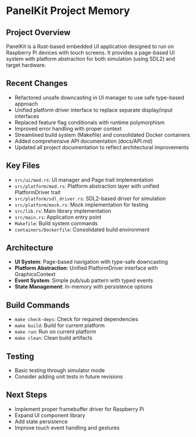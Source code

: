 # PanelKit Project Memory

## Project Overview
PanelKit is a Rust-based embedded UI application designed to run on Raspberry Pi devices with touch screens. It provides a page-based UI system with platform abstraction for both simulation (using SDL2) and target hardware.

## Recent Changes
- Refactored unsafe downcasting in UI manager to use safe type-based approach
- Unified platform driver interface to replace separate display/input interfaces
- Replaced feature flag conditionals with runtime polymorphism
- Improved error handling with proper context
- Streamlined build system (Makefile) and consolidated Docker containers
- Added comprehensive API documentation (docs/API.md)
- Updated all project documentation to reflect architectural improvements

## Key Files
- `src/ui/mod.rs`: UI manager and Page trait implementation
- `src/platform/mod.rs`: Platform abstraction layer with unified PlatformDriver trait
- `src/platform/sdl_driver.rs`: SDL2-based driver for simulation
- `src/platform/mock.rs`: Mock implementation for testing
- `src/lib.rs`: Main library implementation
- `src/main.rs`: Application entry point
- `Makefile`: Build system commands
- `containers/Dockerfile`: Consolidated build environment

## Architecture
- **UI System**: Page-based navigation with type-safe downcasting
- **Platform Abstraction**: Unified PlatformDriver interface with GraphicsContext
- **Event System**: Simple pub/sub pattern with typed events
- **State Management**: In-memory with persistence options

## Build Commands
- `make check-deps`: Check for required dependencies
- `make build`: Build for current platform
- `make run`: Run on current platform
- `make clean`: Clean build artifacts

## Testing
- Basic testing through simulator mode
- Consider adding unit tests in future revisions

## Next Steps
- Implement proper framebuffer driver for Raspberry Pi
- Expand UI component library
- Add state persistence
- Improve touch event handling and gestures